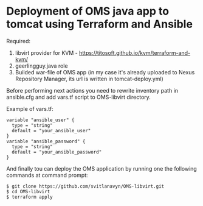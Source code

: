 # Deployment of OMS java app to tomcat using Terraform and Ansible

Required:
1. libvirt provider for KVM - https://titosoft.github.io/kvm/terraform-and-kvm/
2. geerlingguy.java role
3. Builded war-file of OMS app (in my case it's already uploaded to Nexus Repository Manager, its url is written in tomcat-deploy.yml)

Before performing next actions you need to rewrite inventory path in ansible.cfg and add vars.tf script to OMS-libvirt directory.

Example of vars.tf:

    variable "ansible_user" {
      type = "string"
      default = "your_ansible_user"
    }
    variable "ansible_password" {
      type = "string"
      default = "your_ansible_password"
    }

And finally tou can deploy the OMS application by running one the following commands at command prompt:

    $ git clone https://github.com/svitlanavyn/OMS-libvirt.git
    $ cd OMS-libvirt
    $ terraform apply

